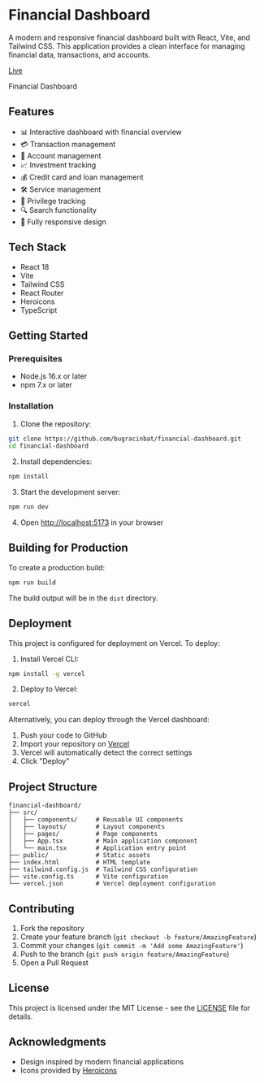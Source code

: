 # Financial Dashboard

A modern and responsive financial dashboard built with React, Vite, and Tailwind CSS. This application provides a clean interface for managing financial data, transactions, and accounts.

[Live](https://financial-dashboard-one-theta.vercel.app/)

Financial Dashboard

## Features

- 📊 Interactive dashboard with financial overview
- 💳 Transaction management
- 👤 Account management
- 📈 Investment tracking
- 💰 Credit card and loan management
- 🛠 Service management
- 🎯 Privilege tracking
- 🔍 Search functionality
- 📱 Fully responsive design

## Tech Stack

- React 18
- Vite
- Tailwind CSS
- React Router
- Heroicons
- TypeScript

## Getting Started

### Prerequisites

- Node.js 16.x or later
- npm 7.x or later

### Installation

1. Clone the repository:

```bash
git clone https://github.com/bugracinbat/financial-dashboard.git
cd financial-dashboard
```

2. Install dependencies:

```bash
npm install
```

3. Start the development server:

```bash
npm run dev
```

4. Open [http://localhost:5173](http://localhost:5173) in your browser

## Building for Production

To create a production build:

```bash
npm run build
```

The build output will be in the `dist` directory.

## Deployment

This project is configured for deployment on Vercel. To deploy:

1. Install Vercel CLI:

```bash
npm install -g vercel
```

2. Deploy to Vercel:

```bash
vercel
```

Alternatively, you can deploy through the Vercel dashboard:

1. Push your code to GitHub
2. Import your repository on [Vercel](https://vercel.com)
3. Vercel will automatically detect the correct settings
4. Click "Deploy"

## Project Structure

```
financial-dashboard/
├── src/
│   ├── components/     # Reusable UI components
│   ├── layouts/        # Layout components
│   ├── pages/          # Page components
│   ├── App.tsx         # Main application component
│   └── main.tsx        # Application entry point
├── public/             # Static assets
├── index.html          # HTML template
├── tailwind.config.js  # Tailwind CSS configuration
├── vite.config.ts      # Vite configuration
└── vercel.json         # Vercel deployment configuration
```

## Contributing

1. Fork the repository
2. Create your feature branch (`git checkout -b feature/AmazingFeature`)
3. Commit your changes (`git commit -m 'Add some AmazingFeature'`)
4. Push to the branch (`git push origin feature/AmazingFeature`)
5. Open a Pull Request

## License

This project is licensed under the MIT License - see the [LICENSE](LICENSE) file for details.

## Acknowledgments

- Design inspired by modern financial applications
- Icons provided by [Heroicons](https://heroicons.com/)
